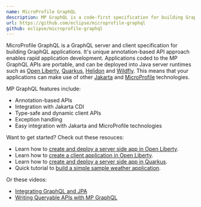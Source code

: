 ```yaml
---
name: MicroProfile GraphQL
description: MP GraphQL is a code-first specification for building GraphQL applications. It uses annotations and design patterns similar to JAX-RS to enable rapid development.
url: https://github.com/eclipse/microprofile-graphql
github: eclipse/microprofile-graphql
---
```


MicroProfile GraphQL is a GraphQL server and client specification for building GraphQL applications. It's unique
annotation-based API approach enables rapid application development. Applications coded to the MP GraphQL APIs are
portable, and can be deployed into Java server runtimes such as [Open Liberty](https://openliberty.io/),
[Quarkus](https://quarkus.io/), [Helidon](https://helidon.io/) and [Wildfly](https://www.wildfly.org/). This means that
your applications can make use of other [Jakarta](https://jakarta.ee/) and [MicroProfile](https://microprofile.io/)
technologies.

MP GraphQL features include:

- Annotation-based APIs
- Integration with Jakarta CDI
- Type-safe and dynamic client APIs
- Exception handling
- Easy integration with Jakarta and MicroProfile technologies

Want to get started? Check out these resouces:

- Learn how to [create and deploy a server side app in Open Liberty](https://openliberty.io/guides/microprofile-graphql.html).
- Learn how to [create a client application in Open Liberty](https://openliberty.io/guides/graphql-client.html).
- Learn how to [create and deploy a server side app in Quarkus](https://quarkus.io/guides/smallrye-graphql).
- Quick tutorial to [build a simple sample weather application](https://dzone.com/articles/have-it-your-way-with-microprofile-graphql).

Or these videos:

- [Integrating GraphQL and JPA](https://www.youtube.com/watch?v=RzrkjuA3LvU)
- [Writing Queryable APIs with MP GraphQL](https://www.youtube.com/watch?v=OOnpUeblVPM)
